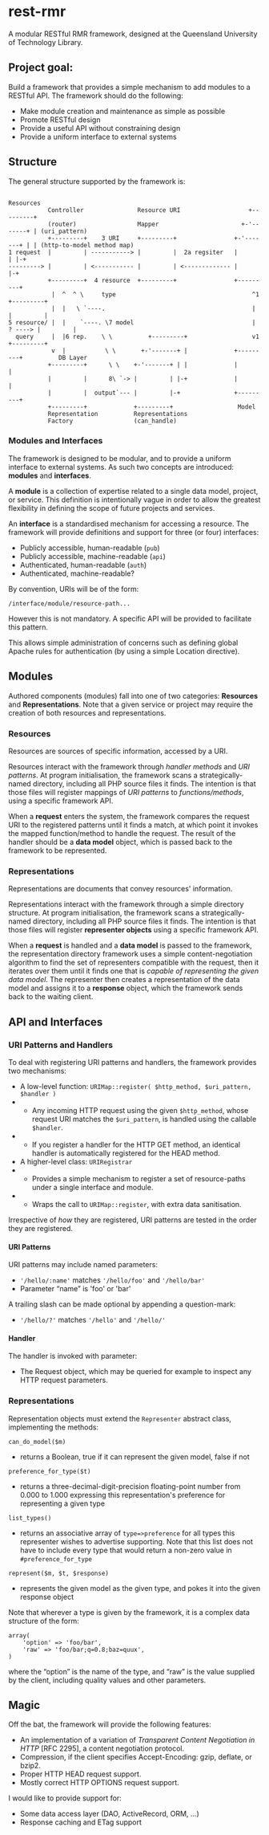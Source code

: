 rest-rmr
========

A modular RESTful RMR framework, designed at the Queensland University of
Technology Library.

Project goal:
------------
Build a framework that provides a simple mechanism to add modules to a RESTful API.
The framework should do the following:
* Make module creation and maintenance as simple as possible
* Promote RESTful design
* Provide a useful API without constraining design
* Provide a uniform interface to external systems

Structure
---------
The general structure supported by the framework is:

                                                                     Resources
               Controller               Resource URI                   +---------+
               (router)                 Mapper                       +-'-------+ | (uri_pattern)
               +---------+    3 URI     +---------+                +-'-------+ | | (http-to-model method map)
    1 request  |         | -----------> |         |  2a regsiter   |         | |-+
    ---------> |         | <----------- |         | <------------- |         |-+
               +---------+  4 resource  +---------+                +---------+
                |  ^  ^ \     type                                      ^1             +---------+
                |  |   \ `----.                                         |              |         |
    5 resource/ |  |    `----. \7 model                                 |      ? ----> |         |
      query     |  |6 rep.    \ \          +---------+                  v1             +---------+
                v  |           \ \       +-'-------+ |             +---------+          DB Layer
               +---------+      \ \    +-'-------+ | |             |         |
               |         |      8\ `-> |         | |-+             |         |
               |         |  output`--- |         |-+               +---------+
               +---------+             +---------+                  Model
               Representation          Representations
               Factory                 (can_handle)

 
### Modules and Interfaces ###
The framework is designed to be modular, and to provide a uniform interface to external systems.  As such two concepts are introduced: **modules** and **interfaces**.

A **module** is a collection of expertise related to a single data model, project, or service.  This definition is intentionally vague in order to allow the greatest flexibility in defining the scope of future projects and services.

An **interface** is a standardised mechanism for accessing a resource.  The framework will provide definitions and support for three (or four) interfaces:

* Publicly accessible, human-readable (`pub`)
* Publicly accessible, machine-readable (`api`)
* Authenticated, human-readable (`auth`)
* Authenticated, machine-readable?

By convention, URIs will be of the form:

    /interface/module/resource-path...

However this is not mandatory.  A specific API will be provided to facilitate this pattern.

This allows simple administration of concerns such as defining global Apache rules for authentication (by using a simple Location directive).

Modules
-------
Authored components (modules) fall into one of two categories: **Resources** and **Representations**.  Note that a given service or project may require the creation of both resources and representations.

### Resources ###
Resources are sources of specific information, accessed by a URI.

Resources interact with the framework through _handler methods_ and _URI patterns_.  At program initialisation, the framework scans a strategically-named directory, including all PHP source files it finds.  The intention is that those files will register mappings of _URI patterns_ to _functions/methods_, using a specific framework API.

When a **request** enters the system, the framework compares the request URI to the registered patterns until it finds a match, at which point it invokes the mapped function/method to handle the request.  The result of the handler should be a **data model** object, which is passed back to the framework to be represented.

### Representations ###
Representations are documents that convey resources' information.

Representations interact with the framework through a simple directory structure.  At program initialisation, the framework scans a strategically-named directory, including all PHP source files it finds.  The intention is that those files will register **representer objects** using a specific framework API.

When a **request** is handled and a **data model** is passed to the framework, the representation directory framework uses a simple content-negotiation algorithm to find the set of representers compatible with the request, then it iterates over them until it finds one that is _capable of representing the given data model_.  The representer then creates a representation of the data model and assigns it to a **response** object, which the framework sends back to the waiting client.

API and Interfaces
------------------

### URI Patterns and Handlers ###
To deal with registering URI patterns and handlers, the framework provides two mechanisms:

* A low-level function: `URIMap::register( $http_method, $uri_pattern, $handler )`
* * Any incoming HTTP request using  the given `$http_method`, whose request URI matches the `$uri_pattern`, is handled using the callable `$handler`.
* * If you register a handler for the HTTP GET method, an identical handler is automatically registered for the HEAD method.
* A higher-level class: `URIRegistrar`
* * Provides a simple mechanism to register a set of resource-paths under a single interface and module.
* * Wraps the call to `URIMap::register`, with extra data sanitisation.

Irrespective of _how_ they are registered, URI patterns are tested in the order they are registered.

#### URI Patterns ####
URI patterns may include named parameters:

* `'/hello/:name'` matches `'/hello/foo'` and `'/hello/bar'`
* Parameter “name” is 'foo' or 'bar'

A trailing slash can be made optional by appending a question-mark:
* `'/hello/?'` matches `'/hello'` and `'/hello/'`

#### Handler ####
The handler is invoked with parameter:

* The Request object, which may be queried for example to inspect any HTTP request parameters.

### Representations ###

Representation objects must extend the `Representer` abstract class, implementing the methods:

`can_do_model($m)`
* returns a Boolean, true if it can represent the given model, false if not

`preference_for_type($t)`
* returns a three-decimal-digit-precision floating-point number from 0.000 to 1.000 expressing this representation's preference for representing a given type

`list_types()`
* returns an associative array of `type=>preference` for all types this representer wishes to advertise supporting.  Note that this list does not have to include every type that would return a non-zero value in `#preference_for_type`

`represent($m, $t, $response)`
* represents the given model as the given type, and pokes it into the given response object

Note that wherever a type is given by the framework, it is a complex data structure of the form:

    array(
        'option' => 'foo/bar',
        'raw' => 'foo/bar;q=0.8;baz=quux',
    )

where the “option” is the name of the type, and “raw” is the value supplied by the client, including quality values and other parameters.

Magic
-----
Off the bat, the framework will provide the following features:
* An implementation of a variation of _Transparent Content Negotiation in HTTP_ \[RFC 2295\], a content negotiation protocol.
* Compression, if the client specifies Accept-Encoding: gzip, deflate, or bzip2.
* Proper HTTP HEAD request support.
* Mostly correct HTTP OPTIONS request support.

I would like to provide support for:
* Some data access layer (DAO, ActiveRecord, ORM, ...)
* Response caching and ETag support


